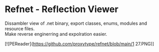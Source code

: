 # Refnet - Reflection Viewer
Dissambler view of .net binary, export classes, enums, modules and resource files.
<br>
Make reverse enginerring and expolration easier.

[![PEReader](https://github.com/proxytype/refnet/blob/main/1 27.PNG)]
